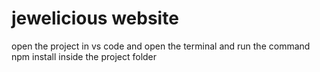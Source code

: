# jewelicious website

open the project in vs code and open the terminal and run the command npm install inside the project folder
